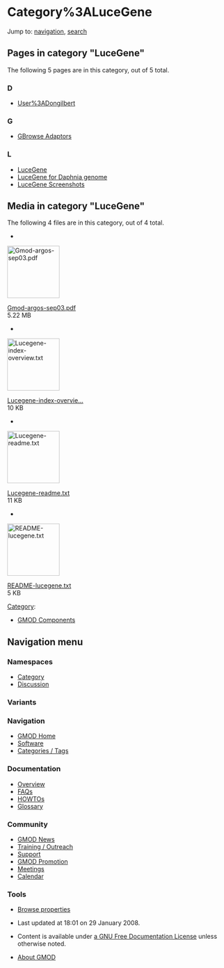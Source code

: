 



<span id="top"></span>




# <span dir="auto">Category%3ALuceGene</span>






Jump to: [navigation](#mw-navigation), [search](#p-search)



## Pages in category "LuceGene"

The following 5 pages are in this category, out of 5 total.



### D

- [User%3ADongilbert](User%3ADongilbert "User%3ADongilbert")

### G

- [GBrowse Adaptors](GBrowse_Adaptors "GBrowse Adaptors")

### L

- [LuceGene](LuceGene "LuceGene")
- [LuceGene for Daphnia
  genome](LuceGene_for_Daphnia_genome "LuceGene for Daphnia genome")
- [LuceGene Screenshots](LuceGene_Screenshots "LuceGene Screenshots")




## Media in category "LuceGene"

The following 4 files are in this category, out of 4 total.

- 

  

  

  <a href="File:Gmod-argos-sep03.pdf" class="image"><img
  src="../mediawiki/skins/common/images/icons/fileicon-pdf.png"
  width="120" height="120" alt="Gmod-argos-sep03.pdf" /></a>

  

  

  

  [Gmod-argos-sep03.pdf](File:Gmod-argos-sep03.pdf "File:Gmod-argos-sep03.pdf")  
  5.22 MB  

  

  

- 

  

  

  <a href="File:Lucegene-index-overview.txt" class="image"><img
  src="../mediawiki/skins/common/images/icons/fileicon-txt.png"
  width="120" height="120" alt="Lucegene-index-overview.txt" /></a>

  

  

  

  [Lucegene-index-overvie...](File:Lucegene-index-overview.txt "File:Lucegene-index-overview.txt")  
  10 KB  

  

  

- 

  

  

  <a href="File:Lucegene-readme.txt" class="image"><img
  src="../mediawiki/skins/common/images/icons/fileicon-txt.png"
  width="120" height="120" alt="Lucegene-readme.txt" /></a>

  

  

  

  [Lucegene-readme.txt](File:Lucegene-readme.txt "File:Lucegene-readme.txt")  
  11 KB  

  

  

- 

  

  

  <a href="File:README-lucegene.txt" class="image"><img
  src="../mediawiki/skins/common/images/icons/fileicon-txt.png"
  width="120" height="120" alt="README-lucegene.txt" /></a>

  

  

  

  [README-lucegene.txt](File:README-lucegene.txt "File:README-lucegene.txt")  
  5 KB  

  

  





[Category](Special%3ACategories "Special%3ACategories"):

- [GMOD Components](Category%3AGMOD_Components "Category%3AGMOD Components")






## Navigation menu



### Namespaces

- <span id="ca-nstab-category"><a href="Category%3ALuceGene" accesskey="c"
  title="View the category page [c]">Category</a></span>
- <span id="ca-talk"><a
  href="http://gmod.org/mediawiki/index.php?title=Category_talk:LuceGene&amp;action=edit&amp;redlink=1"
  accesskey="t"
  title="Discussion about the content page [t]">Discussion</a></span>


### 

### Variants[](#)








<a href="Main_Page"
style="background-image: url(../images/GMOD-cogs.png);"
title="Visit the main page"></a>


### Navigation



- <span id="n-GMOD-Home">[GMOD Home](Main_Page)</span>
- <span id="n-Software">[Software](GMOD_Components)</span>
- <span id="n-Categories-.2F-Tags">[Categories /
  Tags](Categories)</span>




### Documentation



- <span id="n-Overview">[Overview](Overview)</span>
- <span id="n-FAQs">[FAQs](Category%3AFAQ)</span>
- <span id="n-HOWTOs">[HOWTOs](Category%3AHOWTO)</span>
- <span id="n-Glossary">[Glossary](Glossary)</span>




### Community



- <span id="n-GMOD-News">[GMOD News](GMOD_News)</span>
- <span id="n-Training-.2F-Outreach">[Training /
  Outreach](Training_and_Outreach)</span>
- <span id="n-Support">[Support](Support)</span>
- <span id="n-GMOD-Promotion">[GMOD Promotion](GMOD_Promotion)</span>
- <span id="n-Meetings">[Meetings](Meetings)</span>
- <span id="n-Calendar">[Calendar](Calendar)</span>




### Tools

- <span id="t-smwbrowselink"><a href="Special%3ABrowse/Category%3ALuceGene" rel="smw-browse">Browse
  properties</a></span>



- <span id="footer-info-lastmod">Last updated at 18:01 on 29 January
  2008.</span>
<!-- - <span id="footer-info-viewcount">12,820 page views.</span> -->
- <span id="footer-info-copyright">Content is available under
  <a href="http://www.gnu.org/licenses/fdl-1.3.html" class="external"
  rel="nofollow">a GNU Free Documentation License</a> unless otherwise
  noted.</span>

<!-- -->

- <span id="footer-places-about">[About
  GMOD](GMOD%3AAbout "GMOD%3AAbout")</span>

<!-- -->




